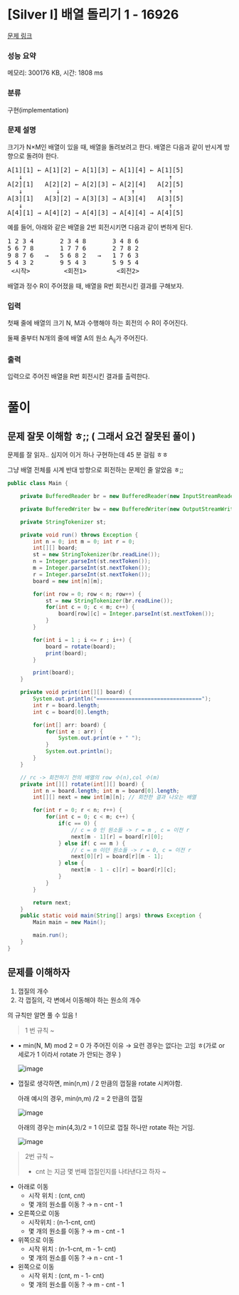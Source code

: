 # [Silver I] 배열 돌리기 1 - 16926 

[문제 링크](https://www.acmicpc.net/problem/16926) 

### 성능 요약

메모리: 300176 KB, 시간: 1808 ms

### 분류

구현(implementation)

### 문제 설명

<p>크기가 N×M인 배열이 있을 때, 배열을 돌려보려고 한다. 배열은 다음과 같이 반시계 방향으로 돌려야 한다.</p>

<pre>A[1][1] ← A[1][2] ← A[1][3] ← A[1][4] ← A[1][5]
   ↓                                       ↑
A[2][1]   A[2][2] ← A[2][3] ← A[2][4]   A[2][5]
   ↓         ↓                   ↑         ↑
A[3][1]   A[3][2] → A[3][3] → A[3][4]   A[3][5]
   ↓                                       ↑
A[4][1] → A[4][2] → A[4][3] → A[4][4] → A[4][5]</pre>

<p>예를 들어, 아래와 같은 배열을 2번 회전시키면 다음과 같이 변하게 된다.</p>

<pre>1 2 3 4       2 3 4 8       3 4 8 6
5 6 7 8       1 7 7 6       2 7 8 2
9 8 7 6   →   5 6 8 2   →   1 7 6 3
5 4 3 2       9 5 4 3       5 9 5 4
 <시작>         <회전1>        <회전2></pre>

<p>배열과 정수 R이 주어졌을 때, 배열을 R번 회전시킨 결과를 구해보자.</p>

### 입력 

 <p>첫째 줄에 배열의 크기 N, M과 수행해야 하는 회전의 수 R이 주어진다.</p>

<p>둘째 줄부터 N개의 줄에 배열 A의 원소 A<sub>ij</sub>가 주어진다.</p>

### 출력 

 <p>입력으로 주어진 배열을 R번 회전시킨 결과를 출력한다.</p>

# 풀이
## 문제 잘못 이해함 ㅎ;; ( 그래서 요건 잘못된 풀이 )

문제를 잘 읽자.. 심지어 이거 하나 구현하는데 45 분 걸림 ㅎㅎ

그냥 배열 전체를 시계 반대 방향으로 회전하는 문제인 줄 알았음 ㅎ;; 

```java
public class Main {

    private BufferedReader br = new BufferedReader(new InputStreamReader(System.in));

    private BufferedWriter bw = new BufferedWriter(new OutputStreamWriter(System.out));

    private StringTokenizer st;

    private void run() throws Exception {
        int n = 0; int m = 0; int r = 0;
        int[][] board;
        st = new StringTokenizer(br.readLine());
        n = Integer.parseInt(st.nextToken());
        m = Integer.parseInt(st.nextToken());
        r = Integer.parseInt(st.nextToken());
        board = new int[n][m];

        for(int row = 0; row < n; row++) {
            st = new StringTokenizer(br.readLine());
            for(int c = 0; c < m; c++) {
                board[row][c] = Integer.parseInt(st.nextToken());
            }
        }

        for(int i = 1 ; i <= r ; i++) {
            board = rotate(board);
            print(board);
        }

        print(board);
    }

    private void print(int[][] board) {
        System.out.println("=================================");
        int r = board.length;
        int c = board[0].length;

        for(int[] arr: board) {
            for(int e : arr) {
                System.out.print(e + " ");
            }
            System.out.println();
        }
    }

    // rc -> 회전하기 전의 배열의 row 수(n),col 수(m)
    private int[][] rotate(int[][] board) {
        int n = board.length; int m = board[0].length;
        int[][] next = new int[m][n]; // 회전한 결과 나오는 배열

        for(int r = 0; r < n; r++) {
            for(int c = 0; c < m; c++) {
                if(c == 0) {
                    // c = 0 인 원소들 -> r = m , c = 이전 r
                    next[m - 1][r] = board[r][0];
                } else if( c == m ) {
                    // c = m 이던 원소들 -> r = 0, c = 이전 r
                    next[0][r] = board[r][m - 1];
                } else {
                    next[m - 1 - c][r] = board[r][c];
                }
            }
        }

        return next;
    }
    public static void main(String[] args) throws Exception {
        Main main = new Main();

        main.run();
    }
}
```

## 문제를 이해하자

1. 껍질의 개수 
2. 각 껍질의, 각 변에서 이동해야 하는 원소의 개수 

의 규칙만 알면 풀 수 있음 ! 

> 1 번 규칙 ~
> 
- • min(N, M) mod 2 = 0  가 주어진 이유 → 요런 경우는 없다는 고임 ㅎ(가로 or 세로가 1 이라서 rotate 가 안되는 경우 )
    
    ![image](https://user-images.githubusercontent.com/53856184/194980369-fbfd47e4-c381-4ef3-a1d4-916e4634ce2a.png)

    
    
- 껍질로 생각하면, min(n,m) / 2 만큼의 껍질을 rotate 시켜야함.
    
    아래 예시의 경우, min(n,m) /2 = 2 만큼의 껍질
    
    ![image](https://user-images.githubusercontent.com/53856184/194980385-6adc5e85-d03f-43ee-84c0-d019549fcbaa.png)
    
    아래의 경우는 min(4,3)/2 = 1 이므로 껍질 하나만 rotate 하는 거임. 
    
    ![image](https://user-images.githubusercontent.com/53856184/194980403-bbbed1e3-5aa5-4538-893e-cda5e8076d7a.png)
    

> 2번 규칙 ~
> 
> - cnt 는 지금 몇 번째 껍질인지를 나타낸다고 하자 ~
- 아래로 이동
    - 시작 위치 : (cnt, cnt)
    - 몇 개의 원소를 이동 ? → n - cnt - 1
- 오른쪽으로 이동
    - 시작위치 : (n-1-cnt, cnt)
    - 몇 개의 원소를 이동 ? → m - cnt - 1
- 위쪽으로 이동
    - 시작 위치 :  (n-1-cnt, m - 1- cnt)
    - 몇 개의 원소를 이동 ? → n - cnt - 1
- 왼쪽으로 이동
    - 시작 위치 :  (cnt, m - 1- cnt)
    - 몇 개의 원소를 이동 ? → m - cnt - 1
